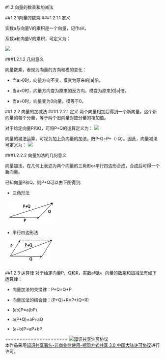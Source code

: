 #1.2 向量的数乘和加减法

##1.2.1向量的数乘
###1.2.1.1 定义

实数a与向量V的乘积是一个向量，记作aV。

系数a和向量V的乘积，可定义为：

<img src="http://www.forkosh.com/mathtex.cgi? {aV = \left\langle {a{V_1},a{V_2}, \cdots ,a{V_n}} \right\rangle} ">

###1.2.1.2 几何意义

向量数乘，表现为向量的方向和模的变化：

* 当a>0时，向量方向不变，模变为原来的|a|倍。

* 当a<0时，向量方向变为原来的反方向，模变为原来的|a|倍。

* 当a=0时，向量变为0向量，模等于0。 

##1.2.2 向量的加减法
###1.2.2.1 定义
两个向量相加后得到一个新向量，这个新向量的每个分量，等于两个旧向量对应分量的相加值。

对于给定向量P和Q，可将P+Q的运算定义为：
<img src="http://www.forkosh.com/mathtex.cgi? P + Q = \left\langle {{P_1} + {Q_1},{P_2} + {Q_2}, \cdots ,{P_n} + {Q_n}} \right\rangle ">

向量的减法运算，可视为加上负向量的加法。既P-Q=P+（-Q）。因此，向量减法可定义为：
<img src="http://www.forkosh.com/mathtex.cgi? P - Q = \left\langle {{P_1} - {Q_1},{P_2} - {Q_2}, \cdots ,{P_n} - {Q_n}} \right\rangle ">

###1.2.2.2 向量加法的几何意义

向量加法，在几何上表述为两个向量的三角形or平行四边形合成，合成后可得一个新向量。

已知向量P和Q，则P+Q可以由下图得到:

- 三角形法

![替代文本](../pic/1-2-1.png "可选的title")


- 平行四边形法

![替代文本](../pic/1-2-2.png "可选的title")

##1.2.3 运算律
对于给定向量P，Q和R，实数a和b。向量的数乘和加减法有如下运算律：

- 向量加法的交换律：P+Q=Q+P

- 向量加法的结合律：(P+Q)+R=P+(Q+R)

- (ab)P=a(bP)

- a(P+Q)=aP+aQ

- (a+b)P=aP+bP

======================
<a rel="license" href="http://creativecommons.org/licenses/by-nc-sa/3.0/cn/"><img alt="知识共享许可协议" style="border-width:0" src="https://i.creativecommons.org/l/by-nc-sa/3.0/cn/88x31.png" /></a><br />本作品采用<a rel="license" href="http://creativecommons.org/licenses/by-nc-sa/3.0/cn/">知识共享署名-非商业性使用-相同方式共享 3.0 中国大陆许可协议</a>进行许可。

